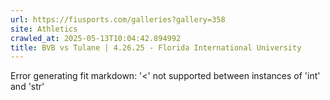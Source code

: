 ```yaml
---
url: https://fiusports.com/galleries?gallery=358
site: Athletics
crawled_at: 2025-05-13T10:04:42.894992
title: BVB vs Tulane | 4.26.25 - Florida International University
---
```


Error generating fit markdown: '<' not supported between instances of 'int' and 'str'